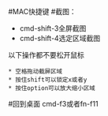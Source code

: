 #MAC快捷键
#截图：

* cmd-shift-3全屏截图
* cmd-shift-4选定区域截图

 以下操作都不要松开鼠标
 
	* 空格拖动截屏区域
	* 按住shift可以锁定x或者y
	* 按住option可以放大缩小区域

#回到桌面
cmd-f3或者fn-f11